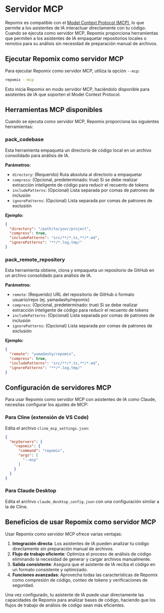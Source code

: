 # Servidor MCP

Repomix es compatible con el [Model Context Protocol (MCP)](https://modelcontextprotocol.io), lo que permite a los asistentes de IA interactuar directamente con tu código. Cuando se ejecuta como servidor MCP, Repomix proporciona herramientas que permiten a los asistentes de IA empaquetar repositorios locales o remotos para su análisis sin necesidad de preparación manual de archivos.

## Ejecutar Repomix como servidor MCP

Para ejecutar Repomix como servidor MCP, utiliza la opción `--mcp`:

```bash
repomix --mcp
```

Esto inicia Repomix en modo servidor MCP, haciéndolo disponible para asistentes de IA que soporten el Model Context Protocol.

## Herramientas MCP disponibles

Cuando se ejecuta como servidor MCP, Repomix proporciona las siguientes herramientas:

### pack_codebase

Esta herramienta empaqueta un directorio de código local en un archivo consolidado para análisis de IA.

**Parámetros:**
- `directory`: (Requerido) Ruta absoluta al directorio a empaquetar
- `compress`: (Opcional, predeterminado: true) Si se debe realizar extracción inteligente de código para reducir el recuento de tokens
- `includePatterns`: (Opcional) Lista separada por comas de patrones de inclusión
- `ignorePatterns`: (Opcional) Lista separada por comas de patrones de exclusión

**Ejemplo:**
```json
{
  "directory": "/path/to/your/project",
  "compress": true,
  "includePatterns": "src/**/*.ts,**/*.md",
  "ignorePatterns": "**/*.log,tmp/"
}
```

### pack_remote_repository

Esta herramienta obtiene, clona y empaqueta un repositorio de GitHub en un archivo consolidado para análisis de IA.

**Parámetros:**
- `remote`: (Requerido) URL del repositorio de GitHub o formato usuario/repo (ej. yamadashy/repomix)
- `compress`: (Opcional, predeterminado: true) Si se debe realizar extracción inteligente de código para reducir el recuento de tokens
- `includePatterns`: (Opcional) Lista separada por comas de patrones de inclusión
- `ignorePatterns`: (Opcional) Lista separada por comas de patrones de exclusión

**Ejemplo:**
```json
{
  "remote": "yamadashy/repomix",
  "compress": true,
  "includePatterns": "src/**/*.ts,**/*.md",
  "ignorePatterns": "**/*.log,tmp/"
}
```

## Configuración de servidores MCP

Para usar Repomix como servidor MCP con asistentes de IA como Claude, necesitas configurar los ajustes de MCP:

### Para Cline (extensión de VS Code)

Edita el archivo `cline_mcp_settings.json`:

```json
{
  "mcpServers": {
    "repomix": {
      "command": "repomix",
      "args": [
        "--mcp"
      ]
    }
  }
}
```

### Para Claude Desktop

Edita el archivo `claude_desktop_config.json` con una configuración similar a la de Cline.

## Beneficios de usar Repomix como servidor MCP

Usar Repomix como servidor MCP ofrece varias ventajas:

1. **Integración directa**: Los asistentes de IA pueden analizar tu código directamente sin preparación manual de archivos.
2. **Flujo de trabajo eficiente**: Optimiza el proceso de análisis de código eliminando la necesidad de generar y cargar archivos manualmente.
3. **Salida consistente**: Asegura que el asistente de IA reciba el código en un formato consistente y optimizado.
4. **Funciones avanzadas**: Aprovecha todas las características de Repomix como compresión de código, conteo de tokens y verificaciones de seguridad.

Una vez configurado, tu asistente de IA puede usar directamente las capacidades de Repomix para analizar bases de código, haciendo que los flujos de trabajo de análisis de código sean más eficientes.

